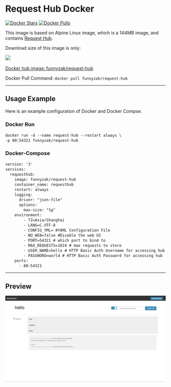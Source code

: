 # Request Hub Docker

[![Docker Stars](https://img.shields.io/docker/stars/funnyzak/request-hub.svg?style=flat-square)](https://hub.docker.com/r/funnyzak/request-hub/)
[![Docker Pulls](https://img.shields.io/docker/pulls/funnyzak/request-hub.svg?style=flat-square)](https://hub.docker.com/r/funnyzak/request-hub/)

This image is based on Alpine Linux image, which is a 144MB image, and contains [Request Hub](https://github.com/kyledayton/requesthub).

Download size of this image is only:

[![](https://images.microbadger.com/badges/image/funnyzak/request-hub.svg)](http://microbadger.com/images/funnyzak/request-hub "Get your own image badge on microbadger.com")

[Docker hub image: funnyzak/request-hub](https://hub.docker.com/r/funnyzak/request-hub)

Docker Pull Command: `docker pull funnyzak/request-hub`

---

## Usage Example

Here is an example configuration of Docker and Docker Compse.

### Docker Run

```Docker
docker run -d --name request-hub --restart always \
-p 80:54321 funnyzak/request-hub
```

### Docker-Compose

```docker
version: '3'
services:
  requesthub:
    image: funnyzak/request-hub
    container_name: requesthub
    restart: always
    logging:
      driver: "json-file"
      options:
        max-size: "1g"
    environment:
        - TZ=Asia/Shanghai
        - LANG=C.UTF-8
        - CONFIG_YML= #YAML Configuration File
        - NO_WEB=false #Disable the web UI
        - PORT=54321 # which port to bind to
        - MAX_REQUESTS=1024 # max requests to store
        - USER_NAME=hello # HTTP Basic Auth Username for accessing hub
        - PASSWORD=world # HTTP Basic Auth Password for accessing hub
    ports:
      - 80:54321
```

---

## Preview

![](preview.jpg)